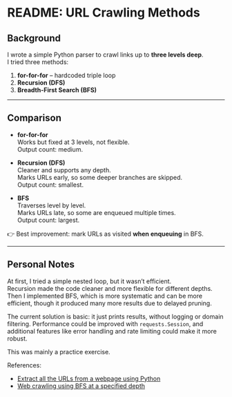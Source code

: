 # README: URL Crawling Methods

## Background
I wrote a simple Python parser to crawl links up to **three levels deep**.  
I tried three methods:

1. **for-for-for** – hardcoded triple loop  
2. **Recursion (DFS)**  
3. **Breadth-First Search (BFS)**  

---

## Comparison

- **for-for-for**  
  Works but fixed at 3 levels, not flexible.  
  Output count: medium.  

- **Recursion (DFS)**  
  Cleaner and supports any depth.  
  Marks URLs early, so some deeper branches are skipped.  
  Output count: smallest.  

- **BFS**  
  Traverses level by level.  
  Marks URLs late, so some are enqueued multiple times.  
  Output count: largest.  

👉 Best improvement: mark URLs as visited **when enqueuing** in BFS.  

---

## Personal Notes
At first, I tried a simple nested loop, but it wasn’t efficient.  
Recursion made the code cleaner and more flexible for different depths.  
Then I implemented BFS, which is more systematic and can be more efficient, though it produced many more results due to delayed pruning.  

The current solution is basic: it just prints results, without logging or domain filtering. Performance could be improved with `requests.Session`, and additional features like error handling and rate limiting could make it more robust.  

This was mainly a practice exercise.  

References:  
- [Extract all the URLs from a webpage using Python](https://www.geeksforgeeks.org/python/extract-all-the-urls-from-the-webpage-using-python/)  
- [Web crawling using BFS at a specified depth](https://www.geeksforgeeks.org/python/web-crawling-using-breadth-first-search-at-a-specified-depth/)  
